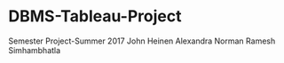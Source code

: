 # DBMS-Tableau-Project
Semester Project-Summer 2017
John Heinen
Alexandra Norman
Ramesh Simhambhatla
